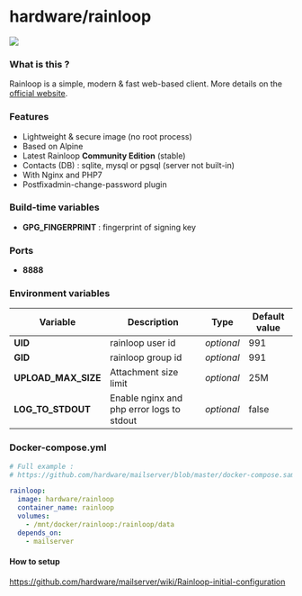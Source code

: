 # hardware/rainloop

![](https://i.goopics.net/nI.png)

### What is this ?

Rainloop is a simple, modern & fast web-based client. More details on the [official website](http://www.rainloop.net/).

### Features

- Lightweight & secure image (no root process)
- Based on Alpine
- Latest Rainloop **Community Edition** (stable)
- Contacts (DB) : sqlite, mysql or pgsql (server not built-in)
- With Nginx and PHP7
- Postfixadmin-change-password plugin

### Build-time variables

- **GPG_FINGERPRINT** : fingerprint of signing key

### Ports

- **8888**

### Environment variables

| Variable | Description | Type | Default value |
| -------- | ----------- | ---- | ------------- |
| **UID** | rainloop user id | *optional* | 991
| **GID** | rainloop group id | *optional* | 991
| **UPLOAD_MAX_SIZE** | Attachment size limit | *optional* | 25M
| **LOG_TO_STDOUT** | Enable nginx and php error logs to stdout | *optional* | false

### Docker-compose.yml

```yml
# Full example :
# https://github.com/hardware/mailserver/blob/master/docker-compose.sample.yml

rainloop:
  image: hardware/rainloop
  container_name: rainloop
  volumes:
    - /mnt/docker/rainloop:/rainloop/data
  depends_on:
    - mailserver
```

#### How to setup

https://github.com/hardware/mailserver/wiki/Rainloop-initial-configuration
